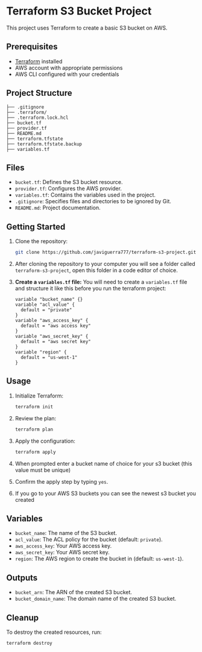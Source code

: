 # Terraform S3 Bucket Project

This project uses Terraform to create a basic S3 bucket on AWS.

## Prerequisites

- [Terraform](https://www.terraform.io/downloads.html) installed
- AWS account with appropriate permissions
- AWS CLI configured with your credentials

## Project Structure
```
├── .gitignore
├── .terraform/ 
├── .terraform.lock.hcl 
├── bucket.tf 
├── provider.tf 
├── README.md 
├── terraform.tfstate 
├── terraform.tfstate.backup 
├── variables.tf
```

## Files
- `bucket.tf`: Defines the S3 bucket resource.
- `provider.tf`: Configures the AWS provider.
- `variables.tf`: Contains the variables used in the project.
- `.gitignore`: Specifies files and directories to be ignored by Git.
- `README.md`: Project documentation.

## Getting Started

1. Clone the repository:
    ```sh
    git clone https://github.com/javiguerra777/terraform-s3-project.git
    ```

2. After cloning the repository to your computer you will see a folder called `terraform-s3-project`, open this folder in a code editor of choice. 

3.  **Create a `variables.tf` file:**
    You will need to create a `variables.tf` file and structure it like this before you run the terraform project:
    ```hcl
    variable "bucket_name" {}
    variable "acl_value" {
      default = "private"
    }
    variable "aws_access_key" {
      default = "aws access key"
    }
    variable "aws_secret_key" {
      default = "aws secret key"
    }
    variable "region" {
      default = "us-west-1"
    }
    ```

## Usage

1. Initialize Terraform:
    ```sh
    terraform init
    ```

2. Review the plan:
    ```sh
    terraform plan
    ```

3. Apply the configuration:
    ```sh
    terraform apply
    ```

4. When prompted enter a bucket name of choice for your s3 bucket (this value must be unique) 

5. Confirm the apply step by typing `yes`.

6. If you go to your AWS S3 buckets you can see the newest s3 bucket you created

## Variables

- `bucket_name`: The name of the S3 bucket.
- `acl_value`: The ACL policy for the bucket (default: `private`).
- `aws_access_key`: Your AWS access key.
- `aws_secret_key`: Your AWS secret key.
- `region`: The AWS region to create the bucket in (default: `us-west-1`).

## Outputs

- `bucket_arn`: The ARN of the created S3 bucket.
- `bucket_domain_name`: The domain name of the created S3 bucket.

## Cleanup

To destroy the created resources, run:
```sh
terraform destroy
```